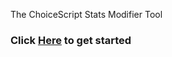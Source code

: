 The ChoiceScript Stats Modifier Tool
### Click [Here](https://choicescript-stats-modifier.readthedocs.io/en/latest/) to get started
